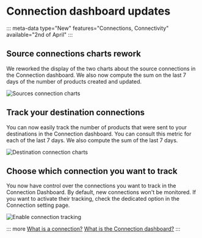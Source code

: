 # Connection dashboard updates
::: meta-data type="New" features="Connections, Connectivity" available="2nd of April"
:::

## Source connections charts rework
We reworked the display of the two charts about the source connections in the Connection dashboard. We also now compute the sum on the last 7 days of the number of products created and updated.

![Sources connection charts](../img/number-of-products-created-updated.png)

## Track your destination connections
You can now easily track the number of products that were sent to your destinations in the Connection dashboard. You can consult this metric for each of the last 7 days. We also compute the sum of the last 7 days.

![Destination connection charts](../img/number-of-products-sent.png)

## Choose which connection you want to track
You now have control over the connections you want to track in the Connection Dashboard. By default, new connections won't be monitored. If you want to activate their tracking, check the dedicated option in the Connection setting page.

![Enable connection tracking](../img/track-checkbox.png)

::: more
[What is a connection?](../articles/what-is-a-connection.html)
[What is the Connection dashboard?](../articles/connection-dashboard.html)
:::
